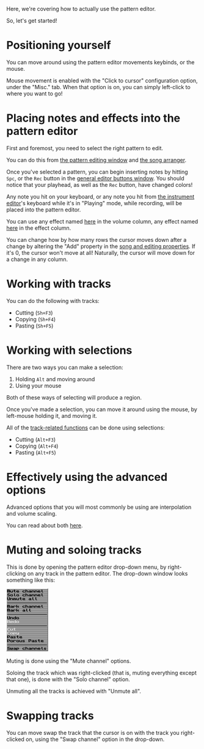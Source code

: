 Here, we're covering how to actually use the pattern editor.

So, let's get started!

# Positioning yourself

You can move around using the pattern editor movements keybinds, or the mouse.

<!-- TODO: Arrows, tab, PgUp, PgDn, Home and End -->

Mouse movement is enabled with the "Click to cursor" configuration option, under the "Misc." tab.
When that option is on, you can simply left-click to where you want to go!

# Placing notes and effects into the pattern editor

First and foremost, you need to select the right pattern to edit.

You can do this from [the pattern editing window](./ui.md#pattern-editing-window)
and [the song arranger](./ui.md#the-song-arranger).

Once you've selected a pattern, you can begin inserting notes by hitting `Spc`,
or the `Rec` button in the [general editor buttons window](./ui.md#general-editor-buttons-window).
You should notice that your playhead, as well as the `Rec` button, have changed colors!

Any note you hit on your keyboard, or any note you hit from
[the instrument editor](./ui.md#instrument-editor)'s keyboard while it's in "Playing" mode, while
recording, will be placed into the pattern editor.

You can use
any effect named [here](./fx.md#volume-column-effects) in the volume column,
any effect named [here](./fx.md#effect-column-effects) in the effect column.

You can change how by how many rows the cursor moves down after a change by altering the "Add"
property in the [song and editing properties](./ui.md#song-and-editing-properties). If it's 0, the
cursor won't move at all! Naturally, the cursor will move down for a change in any column.

# Working with tracks

You can do the following with tracks:

- Cutting (`Sh+F3`)
- Copying (`Sh+F4`)
- Pasting (`Sh+F5`)

# Working with selections

There are two ways you can make a selection:

1. Holding `Alt` and moving around
2. Using your mouse

Both of these ways of selecting will produce a region.

Once you've made a selection, you can move it around using the mouse, by left-mouse holding it, and moving it.

All of the [track-related functions](#working-with-tracks) can be done using selections:

- Cutting (`Alt+F3`)
- Copying (`Alt+F4`)
- Pasting (`Alt+F5`)

# Effectively using the advanced options

Advanced options that you will most commonly be using are interpolation and volume scaling.

You can read about both [here](./ui.md#advanced-editor).

# Muting and soloing tracks

This is done by opening the pattern editor drop-down menu, by right-clicking on any track in the
pattern editor.
The drop-down window looks something like this:

![ui_playlistDropDown.png](../img/ui_playlistDropDown.png)

Muting is done using the "Mute channel" options.

Soloing the track which was right-clicked (that is, muting everything except that one), is done with the "Solo channel" option.

Unmuting all the tracks is achieved with "Unmute all".

# Swapping tracks

<!-- TODO: More info here -->
You can move swap the track that the cursor is on with the track you right-clicked on, using the "Swap channel" option in the drop-down.
